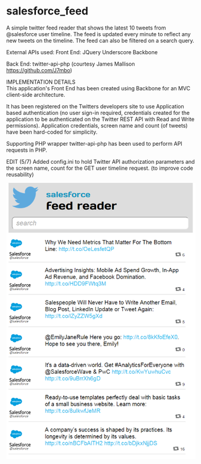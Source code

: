 # salesforce_feed
A simple twitter feed reader that shows the latest 10 tweets from @salesforce user timeline. The feed is updated every minute to reflect any new tweets on the timeline. The feed can also be filtered on a search query.

External APIs used:
  Front End: 
  JQuery
  Underscore
  Backbone
  
  Back End:
  twitter-api-php (courtesy James Mallison https://github.com/J7mbo)
  
IMPLEMENTATION DETAILS  
This application's Front End has been created using Backbone for an MVC client-side architecture.

It has been registered on the Twitters developers site to use Application based authentication (no user sign-in required, credentials created for the application to be authenticated on the Twitter REST API with Read and Write permissions). Application credentials, screen name and count (of tweets) have been hard-coded for simplicity. 

Supporting PHP wrapper twitter-api-php has been used to perform API requests in PHP. 

EDIT (5/7)
Added config.ini to hold Twitter API authorization parameters and the screen name, count for the GET user timeline request.
(to improve code reusability)

![Alt text](https://github.com/tikabom/salesforce_feed/blob/master/salesforce_feed/images/screenshot1.PNG "Init screen")
